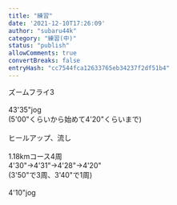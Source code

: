 ```yaml
---
title: "練習"
date: '2021-12-10T17:26:09'
author: "subaru44k"
category: "練習(中)"
status: "publish"
allowComments: true
convertBreaks: false
entryHash: "cc7544fca12633765eb34237f2df51b4"
---
```

ズームフライ3<br>
<br>
43'35"jog<br>
(5'00"くらいから始めて4'20"くらいまで)<br>
<br>
ヒールアップ、流し<br>
<br>
1.18kmコース4周<br>
4'30"→4'31"→4'28"→4'20"<br>
(3'50"で3周、3'40"で1周)<br>
<br>
4'10"jog<br>
